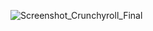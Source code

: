 ![Screenshot_Crunchyroll_Final](https://github.com/efebadir/CrunchyrollTasarimCalismasi/assets/142944447/40fc6ed2-321b-4524-99bb-4e54229a221a)
